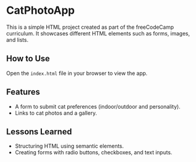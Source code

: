 # CatPhotoApp

This is a simple HTML project created as part of the freeCodeCamp curriculum. It showcases different HTML elements such as forms, images, and lists.

## How to Use

Open the `index.html` file in your browser to view the app.

## Features

- A form to submit cat preferences (indoor/outdoor and personality).
- Links to cat photos and a gallery.

## Lessons Learned

- Structuring HTML using semantic elements.
- Creating forms with radio buttons, checkboxes, and text inputs.
